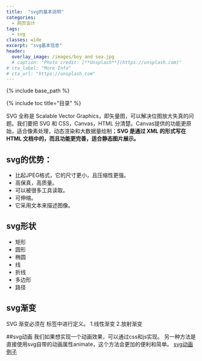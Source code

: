 ```yaml
---
title:  "svg的基本说明"
categories: 
  - 网页设计
tags:
  - svg
classes: wide
excerpt: "svg基本信息"
header:
  overlay_image: /images/boy and sea.jpg
  # caption: "Photo credit: [**Unsplash**](https://unsplash.com)"
# cta_label: "More Info"
# cta_url: "https://unsplash.com"
---
```


{% include base_path %}

{% include toc title="目录" %}

SVG 全称是 Scalable Vector Graphics，即矢量图，可以解决位图放大失真的问题。我们要把 SVG 和 CSS，Canvas，HTML 分清楚。Canvas提供的功能更原始，适合像素处理，动态渲染和大数据量绘制；**SVG 是通过 XML 的形式写在 HTML 文档中的，而且功能更完善，适合静态图片展示。**

## svg的优势：
* 比起JPEG格式，它的尺寸更小，且压缩性更强。
* 高保真，高质量。
* 可以被很多工具读取。
* 可伸缩。
* 它采用文本来描述图像。

## svg形状
* 矩形 <rect>
* 圆形 <circle>
* 椭圆 <ellipse>
* 线 <line>
* 折线 <polyline>
* 多边形 <polygon>
* 路径 <path>

## svg渐变
SVG 渐变必须在 <defs> 标签中进行定义。
1.线性渐变<linearGradient>
2.放射渐变<radialGradient> 

##svg动画
我们如果想实现一个动画效果，可以通过css和js实现。
另一种方法是直接使用svg自带的动画属性animate，这个方法会更加的便利和简单。
[svg动画例子](https://www.villainhr.com/page/2017/05/01/SVG%20%E5%8A%A8%E7%94%BB%E7%B2%BE%E9%AB%93)
